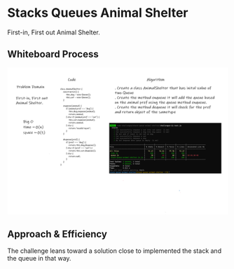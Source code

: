 # Stacks Queues Animal Shelter

<!-- Description of the challenge -->

First-in, First out Animal Shelter.

## Whiteboard Process

<!-- Embedded whiteboard image -->

![stack-queue-animal-shelter](./stackqueueanimalshelter.png)

## Approach & Efficiency

<!-- What approach did you take? Discuss Why. What is the Big O space/time for this approach? -->

The challenge leans toward a solution close to implemented the stack and the queue in that way.
